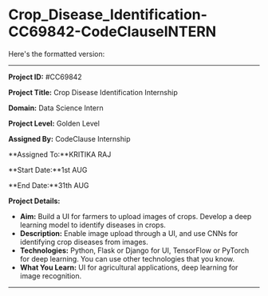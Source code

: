 # Crop_Disease_Identification-CC69842-CodeClauseINTERN
Here's the formatted version:

---

**Project ID:** #CC69842

**Project Title:** Crop Disease Identification Internship

**Domain:** Data Science Intern

**Project Level:** Golden Level

**Assigned By:** CodeClause Internship

**Assigned To:**KRITIKA RAJ

**Start Date:**1st AUG

**End Date:**31th AUG 

**Project Details:**

- **Aim:** Build a UI for farmers to upload images of crops. Develop a deep learning model to identify diseases in crops.
- **Description:** Enable image upload through a UI, and use CNNs for identifying crop diseases from images.
- **Technologies:** Python, Flask or Django for UI, TensorFlow or PyTorch for deep learning. You can use other technologies that you know.
- **What You Learn:** UI for agricultural applications, deep learning for image recognition.
---
